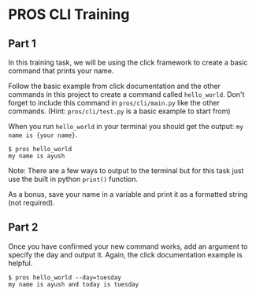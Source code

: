 # PROS CLI Training
## Part 1

In this training task, we will be using the click framework to create a basic command that prints your name.

Follow the basic example from click documentation and the other commands in this project to create a command called `hello_world`. Don't forget to include this command in `pros/cli/main.py` like the other commands.
(Hint: `pros/cli/test.py` is a basic example to start from)

When you run `hello_world` in your terminal you should get the output: `my name is {your name}`.
```
$ pros hello_world
my name is ayush
```

Note: There are a few ways to output to the terminal but for this task just use the built in python `print()` function.

As a bonus, save your name in a variable and print it as a formatted string (not required).

## Part 2

Once you have confirmed your new command works, add an argument to specify the day and output it. Again, the click documentation example is helpful.

```
$ pros hello_world --day=tuesday
my name is ayush and today is tuesday
```
